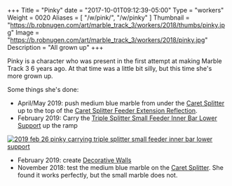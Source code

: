 +++
Title = "Pinky"
date = "2017-10-01T09:12:39-05:00"
Type = "workers"
Weight = 0020
Aliases = [
    "/w/pink/",
    "/w/pinky"
]
Thumbnail = "https://b.robnugen.com/art/marble_track_3/workers/2018/thumbs/pinky.jpg"
Image = "https://b.robnugen.com/art/marble_track_3/workers/2018/pinky.jpg"
Description = "All grown up"
+++

Pinky is a character who was present in the first attempt at making Marble Track 3 6 years ago.  At that time was a little bit silly, but this time she's more grown up.

Some things she's done:

* April/May 2019: push medium blue marble from under the [Caret Splitter](/p/cs) up to the top of the [Caret Splitter Feeder Extension Reflection](/p/csfer).
* February 2019: Carry the [Triple Splitter Small Feeder Inner Bar Lower Support](/p/tssfibls) up the ramp

[![2019 feb 26 pinky carrying triple splitter small feeder inner bar lower support](//b.robnugen.com/art/marble_track_3/track/parts/2019/thumbs/2019_feb_26_pinky_carrying_triple_splitter_small_feeder_inner_bar_lower_support.jpg)](//b.robnugen.com/art/marble_track_3/track/parts/2019/2019_feb_26_pinky_carrying_triple_splitter_small_feeder_inner_bar_lower_support.jpg)

* February 2019: create [Decorative Walls](/p/pdw)
* November 2018: test the medium blue marble on the [Caret Splitter](/p/cs).  She found it works perfectly, but the small marble does not.